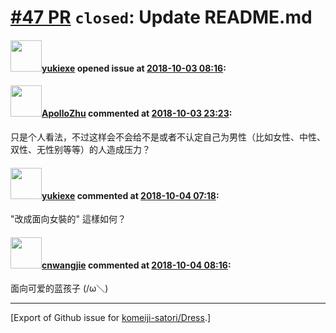 # [\#47 PR](https://github.com/komeiji-satori/Dress/pull/47) `closed`: Update README.md

#### <img src="https://avatars.githubusercontent.com/u/3849019?u=deeddd0232b89efc3d050c68f954a503f23d9ae0&v=4" width="50">[yukiexe](https://github.com/yukiexe) opened issue at [2018-10-03 08:16](https://github.com/komeiji-satori/Dress/pull/47):



#### <img src="https://avatars.githubusercontent.com/u/10842684?u=d70ae092dcc3fd168642e8352a8723014817bca7&v=4" width="50">[ApolloZhu](https://github.com/ApolloZhu) commented at [2018-10-03 23:23](https://github.com/komeiji-satori/Dress/pull/47#issuecomment-426835527):

只是个人看法，不过这样会不会给不是或者不认定自己为男性（比如女性、中性、双性、无性别等等）的人造成压力？

#### <img src="https://avatars.githubusercontent.com/u/3849019?u=deeddd0232b89efc3d050c68f954a503f23d9ae0&v=4" width="50">[yukiexe](https://github.com/yukiexe) commented at [2018-10-04 07:18](https://github.com/komeiji-satori/Dress/pull/47#issuecomment-426911110):

"改成面向女裝的" 這樣如何？

#### <img src="https://avatars.githubusercontent.com/u/7459652?u=a7c2963a25b721c077e503216e54a5e208feccc7&v=4" width="50">[cnwangjie](https://github.com/cnwangjie) commented at [2018-10-04 08:16](https://github.com/komeiji-satori/Dress/pull/47#issuecomment-426926757):

面向可爱的蓝孩子 (/ω＼)


-------------------------------------------------------------------------------



[Export of Github issue for [komeiji-satori/Dress](https://github.com/komeiji-satori/Dress).]
